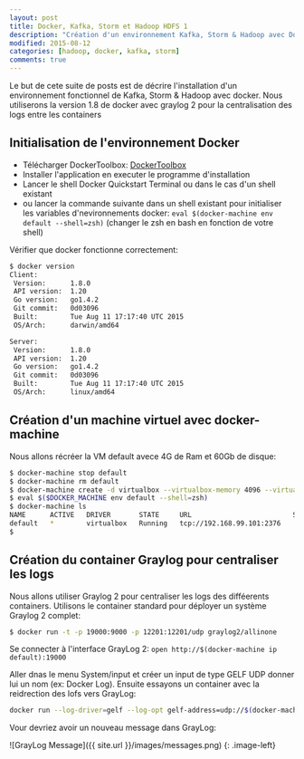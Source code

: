 ```yaml
---
layout: post
title: Docker, Kafka, Storm et Hadoop HDFS 1
description: "Création d'un environnement Kafka, Storm & Hadoop avec Docker 1: Préparation de l'environnement"
modified: 2015-08-12
categories: [hadoop, docker, kafka, storm]
comments: true
---
```



Le but de cete suite de posts est de décrire l'installation d'un environnement fonctionnel de Kafka, Storm & Hadoop avec docker.
Nous utiliserons la version 1.8 de docker avec graylog 2 pour la centralisation des logs entre les containers


## Initialisation de l'environnement Docker

- Télécharger DockerToolbox: [DockerToolbox](https://www.docker.com/toolbox)
- Installer l'application en executer le programme d'installation
- Lancer le shell Docker Quickstart Terminal ou dans le cas d'un shell existant
- ou lancer la commande suivante dans un shell existant pour initialiser les variables d'nevironnements docker: `eval $(docker-machine env default --shell=zsh)` (changer le zsh en bash en fonction de votre shell)
  
Vérifier que docker fonctionne correctement:

``` bash
$ docker version
Client:
 Version:      1.8.0
 API version:  1.20
 Go version:   go1.4.2
 Git commit:   0d03096
 Built:        Tue Aug 11 17:17:40 UTC 2015
 OS/Arch:      darwin/amd64

Server:
 Version:      1.8.0
 API version:  1.20
 Go version:   go1.4.2
 Git commit:   0d03096
 Built:        Tue Aug 11 17:17:40 UTC 2015
 OS/Arch:      linux/amd64

```

## Création d'un machine virtuel avec docker-machine

Nous allons récréer la VM default avece 4G de Ram et 60Gb de disque:

``` bash
$ docker-machine stop default
$ docker-machine rm default
$ docker-machine create -d virtualbox --virtualbox-memory 4096 --virtualbox-disk-size 60000 default
$ eval $($DOCKER_MACHINE env default --shell=zsh)
$ docker-machine ls
NAME      ACTIVE   DRIVER       STATE     URL                         SWARM
default   *        virtualbox   Running   tcp://192.168.99.101:2376
$
```

## Création du container Graylog pour centraliser les logs

Nous allons utiliser Graylog 2 pour centraliser les logs des difféerents containers.
Utilisons le container standard pour déployer un système Graylog 2 complet:

``` bash
$ docker run -t -p 19000:9000 -p 12201:12201/udp graylog2/allinone
```

Se connecter à l'interface GrayLog 2: `open http://$(docker-machine ip default):19000`

Aller dnas le menu  System/input et créer un input de type GELF UDP donner lui un nom (ex: Docker Log). Ensuite essayons un container avec la reidrection des lofs vers GrayLog:

```bash
docker run --log-driver=gelf --log-opt gelf-address=udp://$(docker-machine ip default):12201 busybox echo Hello Graylog
```

Vour devriez avoir un nouveau message dans GrayLog:

![GrayLog Message]({{ site.url }}/images/messages.png)
{: .image-left}




